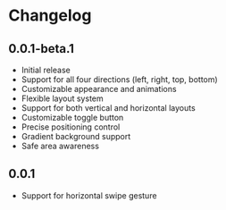 # Changelog

## 0.0.1-beta.1

* Initial release
* Support for all four directions (left, right, top, bottom)
* Customizable appearance and animations
* Flexible layout system
* Support for both vertical and horizontal layouts
* Customizable toggle button
* Precise positioning control
* Gradient background support
* Safe area awareness 

## 0.0.1

* Support for horizontal swipe gesture